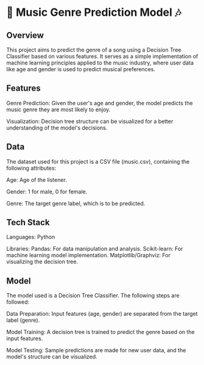 # 🎵 Music Genre Prediction Model 🎶

## Overview

This project aims to predict the genre of a song using a Decision Tree Classifier based on various features. It serves as a simple implementation of machine learning principles applied to the music industry, where user data like age and gender is used to predict musical preferences.

## Features

Genre Prediction: Given the user's age and gender, the model predicts the music genre they are most likely to enjoy.

Visualization: Decision tree structure can be visualized for a better understanding of the model's decisions.

## Data

The dataset used for this project is a CSV file (music.csv), containing the following attributes:

Age: Age of the listener.

Gender: 1 for male, 0 for female.

Genre: The target genre label, which is to be predicted.

## Tech Stack

Languages: Python

Libraries:
Pandas: For data manipulation and analysis.
Scikit-learn: For machine learning model implementation.
Matplotlib/Graphviz: For visualizing the decision tree.

## Model

The model used is a Decision Tree Classifier. The following steps are followed:

Data Preparation: Input features (age, gender) are separated from the target label (genre).

Model Training: A decision tree is trained to predict the genre based on the input features.

Model Testing: Sample predictions are made for new user data, and the model's structure can be visualized.
